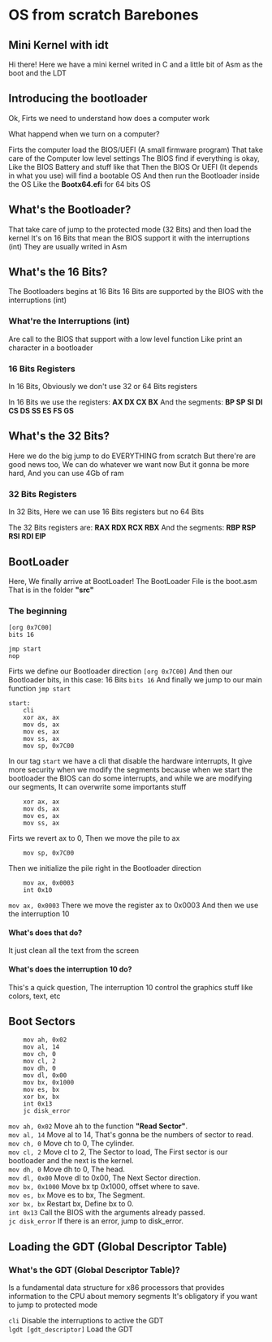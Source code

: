 # OS from scratch Barebones
## Mini Kernel with idt

Hi there!
Here we have a mini kernel writed in C and a little bit of Asm as the boot and the LDT

## Introducing the bootloader

Ok, Firts we need to understand how does a computer work

What happend when we turn on a computer?

Firts the computer load the BIOS/UEFI (A small firmware program) That take care of the Computer low level settings
The BIOS find if everything is okay, Like the BIOS Battery and stuff like that
Then the BIOS Or UEFI (It depends in what you use) will find a bootable OS
And then run the Bootloader inside the OS
Like the **Bootx64.efi** for 64 bits OS

## What's the Bootloader?

That take care of jump to the protected mode (32 Bits) and then load the kernel
It's on 16 Bits that mean the BIOS support it with the interruptions (int)
They are usually writed in Asm

## What's the 16 Bits?

The Bootloaders begins at 16 Bits
16 Bits are supported by the BIOS with the interruptions (int)
### What're the Interruptions (int)
Are call to the BIOS that support with a low level function
Like print an character in a bootloader

### 16 Bits Registers
In 16 Bits, Obviously we don't use 32 or 64 Bits registers

In 16 Bits we use the registers: **AX DX CX BX**
And the segments: **BP SP SI DI CS DS SS ES FS GS**

## What's the 32 Bits?

Here we do the big jump to do EVERYTHING from scratch
But there're are good news too, We can do whatever we want now
But it gonna be more hard, And you can use 4Gb of ram

### 32 Bits Registers
In 32 Bits, Here we can use 16 Bits registers but no 64 Bits

The 32 Bits registers are: **RAX RDX RCX RBX**
And the segments: **RBP RSP RSI RDI EIP**

## BootLoader

Here, We finally arrive at BootLoader!
The BootLoader File is the boot.asm
That is in the folder **"src"**

### The beginning

``` Assembly
[org 0x7C00]
bits 16

jmp start
nop
```

Firts we define our Bootloader direction `[org 0x7C00]`
And then our Bootloader bits, in this case: 16 Bits `bits 16`
And finally we jump to our main function `jmp start`

``` Assembly
start:
    cli
    xor ax, ax
    mov ds, ax
    mov es, ax
    mov ss, ax
    mov sp, 0x7C00
```

In our tag `start` we have a cli that disable the hardware interrupts,
It give more security when we modify the segments
because when we start the bootloader the BIOS can do some interrupts, and while we are modifying
our segments, It can overwrite some importants stuff

``` Assembly
    xor ax, ax
    mov ds, ax
    mov es, ax
    mov ss, ax
```

Firts we revert ax to 0, Then we move the pile to ax

``` Assembly
    mov sp, 0x7C00
```

Then we initialize the pile right in the Bootloader direction

``` Assembly
    mov ax, 0x0003
    int 0x10
```

`mov ax, 0x0003` There we move the register ax to 0x0003
And then we use the interruption 10

#### What's does that do?
It just clean all the text from the screen

#### What's does the interruption 10 do?
This's a quick question, The interruption 10 control the graphics stuff like colors, text, etc

## Boot Sectors

``` Assembly
    mov ah, 0x02
    mov al, 14
    mov ch, 0
    mov cl, 2
    mov dh, 0
    mov dl, 0x00
    mov bx, 0x1000
    mov es, bx
    xor bx, bx
    int 0x13
    jc disk_error
```
`mov ah, 0x02` Move ah to the function **"Read Sector"**.  
`mov al, 14` Move al to 14, That's gonna be the numbers of sector to read.  
`mov ch, 0` Move ch to 0, The cylinder.  
`mov cl, 2` Move cl to 2, The Sector to load, The First sector is our bootloader and the next is the kernel.  
`mov dh, 0` Move dh to 0, The head.  
`mov dl, 0x00` Move dl to 0x00, The Next Sector direction.  
`mov bx, 0x1000` Move bx tp 0x1000, offset where to save.  
`mov es, bx` Move es to bx, The Segment.  
`xor bx, bx` Restart bx, Define bx to 0.  
`int 0x13` Call the BIOS with the arguments already passed.  
`jc disk_error` If there is an error, jump to disk_error.  

## Loading the GDT (Global Descriptor Table)
### What's the GDT (Global Descriptor Table)?
Is a fundamental data structure for x86 processors that provides information to the CPU about memory segments
It's obligatory if you want to jump to protected mode

`cli` Disable the interruptions to active the GDT  
`lgdt [gdt_descriptor]` Load the GDT